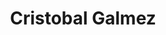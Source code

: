 ---
# Display name
title: "Cristobal Galmez"

# Username (this should match the folder name)
authors:
- galmez-cristobal

# Is this the primary user of the site?
superuser: false

# Role/position
role: MS Civil Engineering 2021

# Organizations/Affiliations
organizations:
- name: Universidad Tecnica Federico Santa Maria
  url: ""

# Enter email to display Gravatar (if Gravatar enabled in Config)
email: ""
  
# Organizational groups that you belong to (for People widget)
#   Set this to `[]` or comment out if you are not using People widget.  
user_groups:
- Researcher Assistants

# Research topic
interests:
- Real-time hybrid simulation
- Adaptive compensation
- Stability analysis

---